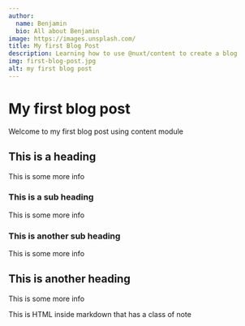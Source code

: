 ```yaml
---
author:
  name: Benjamin
  bio: All about Benjamin
image: https://images.unsplash.com/
title: My first Blog Post
description: Learning how to use @nuxt/content to create a blog
img: first-blog-post.jpg
alt: my first blog post
---
```


# My first blog post

Welcome to my first blog post using content module

<author :author="author"></author>

## This is a heading

This is some more info

### This is a sub heading

This is some more info

### This is another sub heading

This is some more info

## This is another heading

This is some more info

<div class="p-4 mb-4 text-white bg-blue-500">
  This is HTML inside markdown that has a class of note
</div>



<author :author="author"></author>


<info-box>
  <template #info-box>
    This is a vue component inside markdown using slots
  </template>
</info-box>
